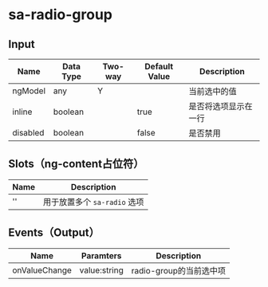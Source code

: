 # sa-radio-group

## Input

| Name | Data Type |  Two-way | Default Value | Description |
| --- | --- | --- | --- | --- |
| ngModel | any | Y | | 当前选中的值 |
| inline | boolean | | true | 是否将选项显示在一行 |
| disabled | boolean | | false | 是否禁用 |
 
## Slots（ng-content占位符）

| Name | Description |
| --- | --- |
| '' | 用于放置多个 `sa-radio` 选项 |

## Events（Output）

| Name | Paramters | Description |
| --- | --- | --- |
| onValueChange | value:string | radio-group的当前选中项 |
